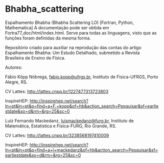 # Bhabha_scattering
Espalhamento Bhabha (Bhabha Scattering LO) [Fortran, Python, Mathematica]
A documentação pode ser obtida em Fortra77_doc/html/index.html. Serve para todas as linguagens, visto que
as funções foram definidas da mesma forma.

Repositório criado para auxiliar na reprodução das contas do artigo Espalhamento Bhabha: Um Estudo Detalhado, 
submetido a Revista Brasileira de Ensino de Física.

Autores: 

Fábio Köpp Nóbrega, fabio.kopp@ufrgs.br, Instituto de Física-UFRGS, Porto Alegre, RS.

CV Lattes: http://lattes.cnpq.br/1227477313723803

InspireHEP: http://inspirehep.net/search?ln=pt&ln=pt&p=find+a+F.+kopp&of=hb&action_search=Pesquisar&sf=earliestdate&so=d&rm=&rg=25&sc=0

Luiz Fernando Mackedanz, luismackedanz@furg.br, Instituto de Matemática, Estatística e Física-FURG, Rio Grande, RS.

CV Lattes: http://lattes.cnpq.br/3238568197410009 

InspireHEP: http://inspirehep.net/search?ln=pt&ln=pt&p=find+a+l+mackedanz&of=hb&action_search=Pesquisar&sf=earliestdate&so=d&rm=&rg=25&sc=0
